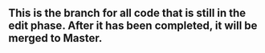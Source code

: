 ## This is the branch for all code that is still in the edit phase. After it has been completed, it will be merged to Master.
